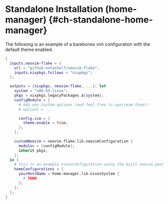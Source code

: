 # Standalone Installation (home-manager) {#ch-standalone-home-manager}

The following is an example of a barebones vim configuration with the default theme enabled.

```nix
{
  inputs.neovim-flake = {
    url = "github:notashelf/neovim-flake";
    inputs.nixpkgs.follows = "nixpkgs";
  };

  outputs = {nixpkgs, neovim-flake, ...}: let
    system = "x86_64-linux";
    pkgs = nixpkgs.legacyPackages.${system};
    configModule = {
      # Add any custom options (and feel free to upstream them!)
      # options = ...

      config.vim = {
        theme.enable = true;
      };
    };

    customNeovim = neovim-flake.lib.neovimConfiguration {
      modules = [configModule];
      inherit pkgs;
    };
  in {
    # this is an example nixosConfiguration using the built neovim package
    homeConfigurations = {
      yourHostName = home-manager.lib.nixosSystem {
        # TODO
      };
    };
  };
}
```
